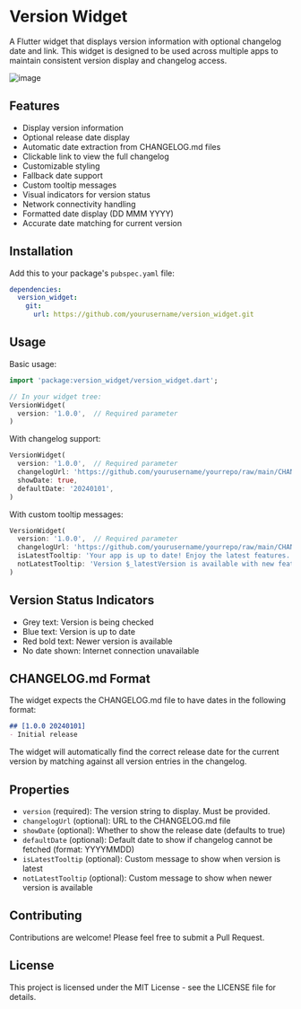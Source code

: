 # Version Widget

A Flutter widget that displays version information with optional changelog date and link. This widget is designed to be used across multiple apps to maintain consistent version display and changelog access.

![image](https://github.com/user-attachments/assets/6b41e58b-73dd-4a24-b346-6c955205717f)

## Features

- Display version information
- Optional release date display
- Automatic date extraction from CHANGELOG.md files
- Clickable link to view the full changelog
- Customizable styling
- Fallback date support
- Custom tooltip messages
- Visual indicators for version status
- Network connectivity handling
- Formatted date display (DD MMM YYYY)
- Accurate date matching for current version

## Installation

Add this to your package's `pubspec.yaml` file:

```yaml
dependencies:
  version_widget:
    git:
      url: https://github.com/yourusername/version_widget.git
```

## Usage

Basic usage:

```dart
import 'package:version_widget/version_widget.dart';

// In your widget tree:
VersionWidget(
  version: '1.0.0',  // Required parameter
)
```

With changelog support:

```dart
VersionWidget(
  version: '1.0.0',  // Required parameter
  changelogUrl: 'https://github.com/yourusername/yourrepo/raw/main/CHANGELOG.md',
  showDate: true,
  defaultDate: '20240101',
)
```

With custom tooltip messages:

```dart
VersionWidget(
  version: '1.0.0',  // Required parameter
  changelogUrl: 'https://github.com/yourusername/yourrepo/raw/main/CHANGELOG.md',
  isLatestTooltip: 'Your app is up to date! Enjoy the latest features.',
  notLatestTooltip: 'Version $_latestVersion is available with new features!',
)
```

## Version Status Indicators

- Grey text: Version is being checked
- Blue text: Version is up to date
- Red bold text: Newer version is available
- No date shown: Internet connection unavailable

## CHANGELOG.md Format

The widget expects the CHANGELOG.md file to have dates in the following format:
```markdown
## [1.0.0 20240101]
- Initial release
```

The widget will automatically find the correct release date for the current version by matching against all version entries in the changelog.

## Properties

- `version` (required): The version string to display. Must be provided.
- `changelogUrl` (optional): URL to the CHANGELOG.md file
- `showDate` (optional): Whether to show the release date (defaults to true)
- `defaultDate` (optional): Default date to show if changelog cannot be fetched (format: YYYYMMDD)
- `isLatestTooltip` (optional): Custom message to show when version is latest
- `notLatestTooltip` (optional): Custom message to show when newer version is available

## Contributing

Contributions are welcome! Please feel free to submit a Pull Request.

## License

This project is licensed under the MIT License - see the LICENSE file for details.
